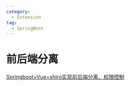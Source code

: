 ```yaml
---
category:
  - Extension
tag:
  - SpringBoot
---
```


# 前后端分离

[Springboot+Vue+shiro实现前后端分离、权限控制](https://mp.weixin.qq.com/s?__biz=MzI4NjE4NTUwNQ==&mid=2247495100&idx=6&sn=9d1b54f6326cf8f37b84c83f231c2510&chksm=ebe26cf2dc95e5e4ee4717ec842adf1e5a64e5113a519afe58db8edc2a9cf5a34dfd4acb9ad1&scene=27)
